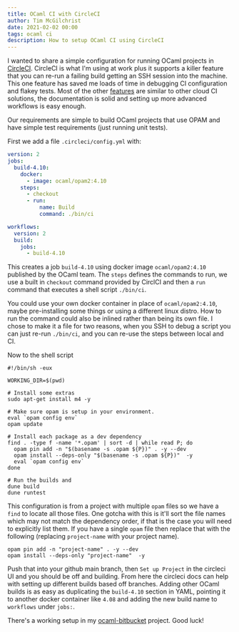 ```yaml
---
title: OCaml CI with CircleCI
author: Tim McGilchrist
date: 2021-02-02 00:00
tags: ocaml ci
description: How to setup OCaml CI using CircleCI
---
```


I wanted to share a simple configuration for running OCaml projects in [CircleCI](https://circleci.com).
CircleCI is what I'm using at work plus it supports a killer feature
that you can re-run a failing build getting an SSH session into the machine. This one
feature has saved me loads of time in debugging CI configuration and flakey tests.
Most of the other [features](https://circleci.com/docs/) are similar to other cloud CI solutions,
the documentation is solid and setting up more advanced workflows is easy enough.

Our requirements are simple to build OCaml projects that use OPAM and have simple
test requirements (just running unit tests).

First we add a file `.circleci/config.yml` with:

``` yaml
version: 2
jobs:
  build-4.10:
    docker:
      - image: ocaml/opam2:4.10
    steps:
      - checkout
      - run:
          name: Build
          command: ./bin/ci

workflows:
  version: 2
  build:
    jobs:
      - build-4.10

```

This creates a job `build-4.10` using docker image `ocaml/opam2:4.10` published by the OCaml team.
The `steps` defines the commands to run, we use a built in `checkout` command provided by CirclCI and
then a `run` command that executes a shell script `./bin/ci`.

You could use your own docker container in place of `ocaml/opam2:4.10`, maybe pre-installing
some things or using a different linux distro. How to run the command could also be inlined
rather than being its own file. I chose to make it a file for two reasons, when you SSH to debug a
script you can just re-run `./bin/ci`, and you can re-use the steps between local and CI.

Now to the shell script

``` shell
#!/bin/sh -eux

WORKING_DIR=$(pwd)

# Install some extras
sudo apt-get install m4 -y

# Make sure opam is setup in your environment.
eval `opam config env`
opam update

# Install each package as a dev dependency
find . -type f -name '*.opam' | sort -d | while read P; do
  opam pin add -n "$(basename -s .opam ${P})" . -y --dev
  opam install --deps-only "$(basename -s .opam ${P})"  -y
  eval `opam config env`
done

# Run the builds and
dune build
dune runtest
```

This configuration is from a project with multiple `opam` files so we have a `find`
to locate all those files. One gotcha with this is it'll sort the file names which may not
match the dependency order, if that is the case you will need to explicitly list them.
If you have a single `opam` file then replace that with
the following (replacing `project-name` with your project name).

``` shell
opam pin add -n "project-name" . -y --dev
opam install --deps-only "project-name"  -y
```

Push that into your github main branch, then `Set up Project` in the circleci UI and
you should be off and building. From here the circleci docs can help with setting up
different builds based off branches. Adding other OCaml builds is as easy as duplicating
the `build-4.10` section in YAML, pointing it to another docker container like `4.08` and
adding the new build name to `workflows` under `jobs:`.

There's a working setup in my [ocaml-bitbucket](https://github.com/tmcgilchrist/ocaml-bitbucket) project.
Good luck!

